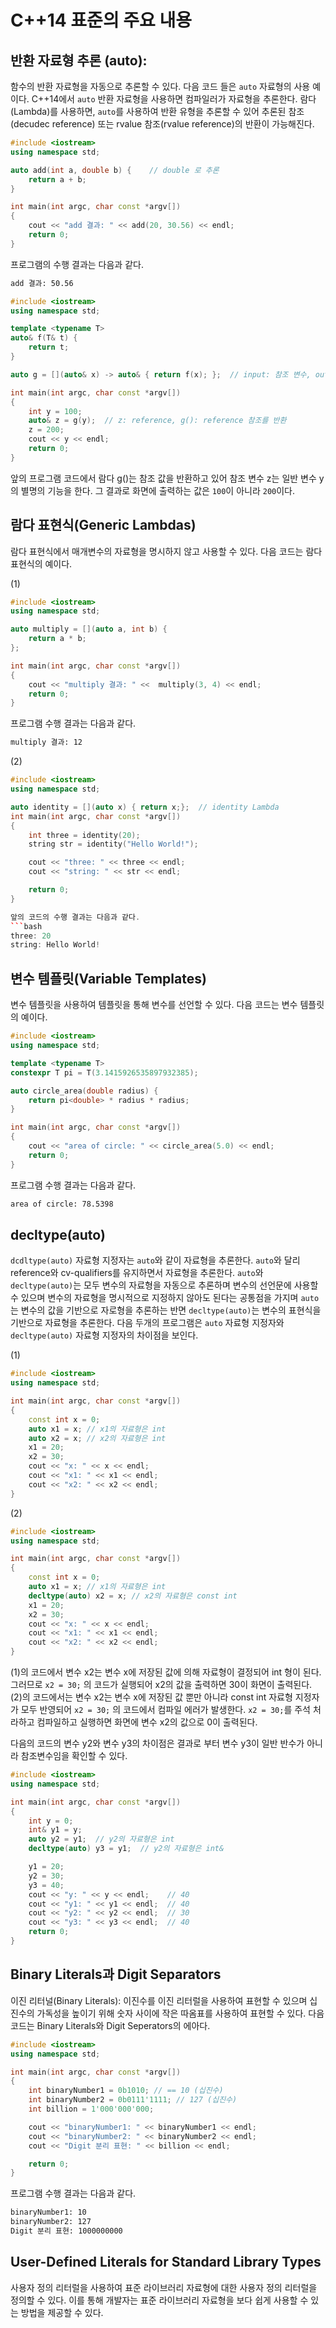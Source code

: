 # C++14 표준의 주요 내용 

## 반환 자료형 추론 (auto): 
함수의 반환 자료형을 자동으로 추론할 수 있다. 다음 코드 들은 ``auto`` 자료형의 사용 예이다.
C++14에서 ``auto`` 반환 자료형을 사용하면 컴파일러가 자료형을 추론한다. 
람다(Lambda)를 사용하면, ``auto``를 사용하여 반환 유형을 추론할 수 있어 추론된 참조(decudec reference) 또는 
rvalue 참조(rvalue reference)의 반환이 가능해진다. 

```c++
#include <iostream>
using namespace std;

auto add(int a, double b) {    // double 로 추론
    return a + b;
}

int main(int argc, char const *argv[])
{
    cout << "add 결과: " << add(20, 30.56) << endl;
    return 0;
}
```
프로그램의 수행 결과는 다음과 같다.
```bash
add 결과: 50.56
```

```c++
#include <iostream>
using namespace std;

template <typename T>
auto& f(T& t) {
    return t;
}

auto g = [](auto& x) -> auto& { return f(x); };  // input: 참조 변수, output: 참조 값

int main(int argc, char const *argv[])
{
    int y = 100;
    auto& z = g(y);  // z: reference, g(): reference 참조를 반환
    z = 200;
    cout << y << endl; 
    return 0;
}
```
앞의 프로그램 코드에서 람다 g()는 참조 값을 반환하고 있어 참조 변수 z는 일반 변수 y의 별명의 기능을 한다. 
그 결과로 화면에 출력하는 값은 ``100``이 아니라 ``200``이다.

## 람다 표현식(Generic Lambdas)
람다 표현식에서 매개변수의 자료형을 명시하지 않고 사용할 수 있다. 다음 코드는 람다 표현식의 예이다.

(1)
```c++
#include <iostream>
using namespace std;

auto multiply = [](auto a, int b) {
    return a * b;
};

int main(int argc, char const *argv[])
{
    cout << "multiply 결과: " <<  multiply(3, 4) << endl;
    return 0;
}
```

프로그램 수행 결과는 다음과 같다.
```bash
multiply 결과: 12
```
(2) 
```c++
#include <iostream>
using namespace std;

auto identity = [](auto x) { return x;};  // identity Lambda
int main(int argc, char const *argv[])
{
    int three = identity(20);
    string str = identity("Hello World!");

    cout << "three: " << three << endl;
    cout << "string: " << str << endl;

    return 0;
}

앞의 코드의 수행 결과는 다음과 같다.
```bash
three: 20
string: Hello World!
```

## 변수 템플릿(Variable Templates)
변수 템플릿을 사용하여 템플릿을 통해 변수를 선언할 수 있다. 다음 코드는 변수 템플릿의 예이다.
```c++
#include <iostream>
using namespace std;

template <typename T>
constexpr T pi = T(3.1415926535897932385);

auto circle_area(double radius) {
    return pi<double> * radius * radius;
}

int main(int argc, char const *argv[])
{
    cout << "area of circle: " << circle_area(5.0) << endl; 
    return 0;
}
```
프로그램 수행 결과는 다음과 같다. 
```bash
area of circle: 78.5398
```

## decltype(auto)
``dcdltype(auto)`` 자료형 지정자는 ``auto``와 같이 자료형을 추론한다. ``auto``와 달리 reference와 cv-qualifiers를 유지하면서 자료형을 추론한다. ``auto``와 ``decltype(auto)``는 모두 변수의 자료형을 자동으로 추론하며 변수의 선언문에 사용할 수 있으며 변수의 자료형을 명시적으로 지정하지 않아도 된다는 공통점을 가지며 ``auto``는 변수의 값을 기반으로 자로형을 추론하는 반면 ``decltype(auto)``는 변수의 표현식을 기반으로 자료형을 추론한다. 
다음 두개의 프로그램은 ``auto`` 자료형 지정자와 ``decltype(auto)`` 자료형 지정자의 차이점을 보인다. 

(1)
```c++
#include <iostream>
using namespace std;

int main(int argc, char const *argv[])
{
    const int x = 0;
    auto x1 = x; // x1의 자료형은 int
    auto x2 = x; // x2의 자료형은 int 
    x1 = 20;
    x2 = 30;
    cout << "x: " << x << endl;
    cout << "x1: " << x1 << endl;
    cout << "x2: " << x2 << endl;
}
```

(2)
```c++
#include <iostream>
using namespace std;

int main(int argc, char const *argv[])
{
    const int x = 0;
    auto x1 = x; // x1의 자료형은 int
    decltype(auto) x2 = x; // x2의 자료형은 const int 
    x1 = 20;
    x2 = 30;
    cout << "x: " << x << endl;
    cout << "x1: " << x1 << endl;
    cout << "x2: " << x2 << endl;
}
```

(1)의 코드에서 변수 x2는 변수 x에 저장된 값에 의해 자료형이 결정되어 int 형이 된다. 그러므로 ``x2 = 30;`` 의 코드가 실행되어 x2의 값을 출력하면 30이 화면이 출력된다. 
(2)의 코드에서는 변수 x2는 변수 x에 저장된 값 뿐만 아니라 const int 자료형 지정자가 모두 반영되어 ``x2 = 30;`` 의 코드에서 컴파일 에러가 발생한다. ``x2 = 30;``를 주석 처라하고 컴파일하고 실행하면 
화면에 변수 x2의 값으로 0이 출력된다.

다음의 코드의 변수 y2와 변수 y3의 차이점은 결과로 부터 변수 y3이 일반 반수가 아니라 참조변수임을 확인할 수 있다. 

```c++
#include <iostream>
using namespace std;

int main(int argc, char const *argv[])
{
    int y = 0;
    int& y1 = y;  
    auto y2 = y1;  // y2의 자료형은 int
    decltype(auto) y3 = y1;  // y2의 자료형은 int& 

    y1 = 20;
    y2 = 30;
    y3 = 40;
    cout << "y: " << y << endl;    // 40
    cout << "y1: " << y1 << endl;  // 40
    cout << "y2: " << y2 << endl;  // 30
    cout << "y3: " << y3 << endl;  // 40
    return 0;
}
```

## Binary Literals과 Digit Separators
이진 리터널(Binary Literals): 이진수를 이진 리터럴을 사용하여 표현할 수 있으며 십진수의 가독성을 높이기 위해 숫자 사이에 작은 따옴표를 사용하여 표현할 수 있다.
다음 코드는 Binary Literals와 Digit Seperators의 에아다.

```c++
#include <iostream>
using namespace std;

int main(int argc, char const *argv[])
{
    int binaryNumber1 = 0b1010; // == 10 (십진수)
    int binaryNumber2 = 0b0111'1111; // 127 (십진수)
    int billion = 1'000'000'000;

    cout << "binaryNumber1: " << binaryNumber1 << endl;
    cout << "binaryNumber2: " << binaryNumber2 << endl;
    cout << "Digit 분리 표현: " << billion << endl;

    return 0;
}
```
프로그램 수행 결과는 다음과 같다.
```bash
binaryNumber1: 10
binaryNumber2: 127
Digit 분리 표현: 1000000000
```

## User-Defined Literals for Standard Library Types
사용자 정의 리터럴을 사용하여 표준 라이브러리 자료형에 대한 사용자 정의 리터럴을 정의할 수 있다. 이를 통해 개발자는 표준 라이브러리 자료형을 보다 쉽게 사용할 수 있는 방법을 제공할 수 있다.

## 



